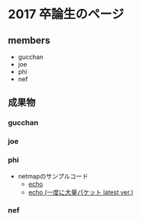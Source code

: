 # 2017 卒論生のページ

## members
- gucchan
- joe
- phi
- nef


## 成果物
### gucchan

### joe

### phi
- netmapのサンプルコード
  - [echo](https://github.com/Phi-phi/memNetmap/tree/master/sample/echo)
  - [echo (一度に大量パケット latest ver.)](https://github.com/Phi-phi/memNetmap/tree/lots_pkts/sample/echo/c_side)

### nef
